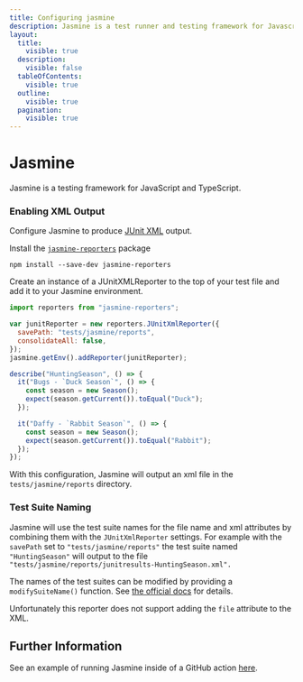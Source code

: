 ```yaml
---
title: Configuring jasmine
description: Jasmine is a test runner and testing framework for Javascript and Typescript
layout:
  title:
    visible: true
  description:
    visible: false
  tableOfContents:
    visible: true
  outline:
    visible: true
  pagination:
    visible: true
---
```


# Jasmine

Jasmine is a testing framework for JavaScript and TypeScript.

### Enabling XML Output

Configure Jasmine to produce [JUnit XML](https://github.com/testmoapp/junitxml) output. 

Install the [`jasmine-reporters`](https://www.npmjs.com/package/jasmine-reporters) package

```shell
npm install --save-dev jasmine-reporters
```
Create an instance of a JUnitXMLReporter to the top of your test file and add it to your Jasmine environment.

```javascript
import reporters from "jasmine-reporters";

var junitReporter = new reporters.JUnitXmlReporter({
  savePath: "tests/jasmine/reports",
  consolidateAll: false,
});
jasmine.getEnv().addReporter(junitReporter);

describe("HuntingSeason", () => {
  it("Bugs - `Duck Season`", () => {
    const season = new Season();
    expect(season.getCurrent()).toEqual("Duck");
  });

  it("Daffy - `Rabbit Season`", () => {
    const season = new Season();
    expect(season.getCurrent()).toEqual("Rabbit");
  });
});
```
With this configuration, Jasmine will output an xml file in the `tests/jasmine/reports` directory.

### Test Suite Naming

Jasmine will use the test suite names for the file name and xml attributes by combining them with the `JUnitXmlReporter` settings. For example with the `savePath` set to `"tests/jasmine/reports"` the test suite named `"HuntingSeason"` will output to the file `"tests/jasmine/reports/junitresults-HuntingSeason.xml".`

The names of the test suites can be modified by providing a `modifySuiteName()` function. See [the official docs](https://www.npmjs.com/package/jasmine-reporters#multi-capabilities) for details.

Unfortunately this reporter does not support adding the `file` attribute to the XML.

## Further Information

See an example of running Jasmine inside of a GitHub action [here](https://github.com/trunk-io/flake-factory/blob/main/.github/workflows/javascript-tests.yaml#L56).
